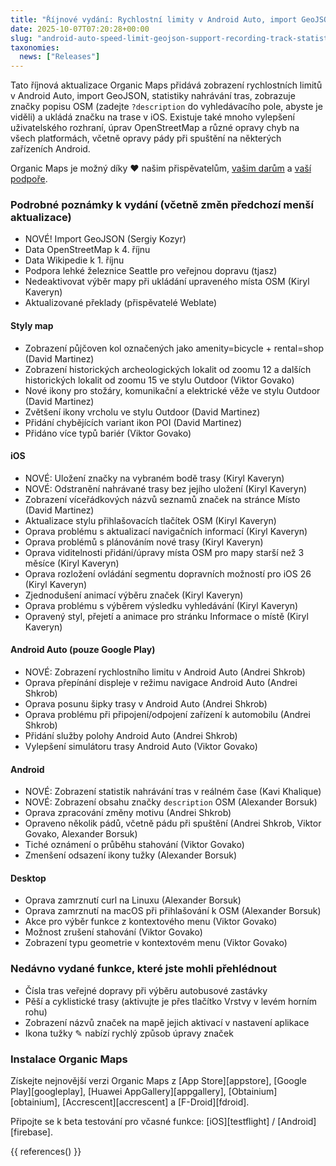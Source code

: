 ```yaml
---
title: "Říjnové vydání: Rychlostní limity v Android Auto, import GeoJSON, statistiky nahrávání tras, zobrazení popisu OSM, ukládání značek na vybrané trase v iOS a další"
date: 2025-10-07T07:20:28+00:00
slug: "android-auto-speed-limit-geojson-support-recording-track-statistics-osm-description-display"
taxonomies:
  news: ["Releases"]
---
```


Tato říjnová aktualizace Organic Maps přidává zobrazení rychlostních limitů v Android Auto, import GeoJSON, statistiky nahrávání tras, zobrazuje značky popisu OSM (zadejte `?description` do vyhledávacího pole, abyste je viděli) a ukládá značku na trase v iOS. Existuje také mnoho vylepšení uživatelského rozhraní, úprav OpenStreetMap a různé opravy chyb na všech platformách, včetně opravy pády při spuštění na některých zařízeních Android.

Organic Maps je možný díky ❤️ našim přispěvatelům, [vašim darům](@/donate/index.cs.md) a [vaší podpoře](@/contribute/index.cs.md).

### Podrobné poznámky k vydání (včetně změn předchozí menší aktualizace)

- NOVÉ! Import GeoJSON (Sergiy Kozyr)
- Data OpenStreetMap k 4. říjnu
- Data Wikipedie k 1. říjnu
- Podpora lehké železnice Seattle pro veřejnou dopravu (tjasz)
- Nedeaktivovat výběr mapy při ukládání upraveného místa OSM (Kiryl Kaveryn)
- Aktualizované překlady (přispěvatelé Weblate)

#### Styly map

- Zobrazení půjčoven kol označených jako amenity=bicycle + rental=shop (David Martinez)
- Zobrazení historických archeologických lokalit od zoomu 12 a dalších historických lokalit od zoomu 15 ve stylu Outdoor (Viktor Govako)
- Nové ikony pro stožáry, komunikační a elektrické věže ve stylu Outdoor (David Martinez)
- Zvětšení ikony vrcholu ve stylu Outdoor (David Martinez)
- Přidání chybějících variant ikon POI (David Martinez)
- Přidáno více typů bariér (Viktor Govako)

#### iOS

- NOVÉ: Uložení značky na vybraném bodě trasy (Kiryl Kaveryn)
- NOVÉ: Odstranění nahrávané trasy bez jejího uložení (Kiryl Kaveryn)
- Zobrazení víceřádkových názvů seznamů značek na stránce Místo (David Martinez)
- Aktualizace stylu přihlašovacích tlačítek OSM (Kiryl Kaveryn)
- Oprava problému s aktualizací navigačních informací (Kiryl Kaveryn)
- Oprava problémů s plánováním nové trasy (Kiryl Kaveryn)
- Oprava viditelnosti přidání/úpravy místa OSM pro mapy starší než 3 měsíce (Kiryl Kaveryn)
- Oprava rozložení ovládání segmentu dopravních možností pro iOS 26 (Kiryl Kaveryn)
- Zjednodušení animací výběru značek (Kiryl Kaveryn)
- Oprava problému s výběrem výsledku vyhledávání (Kiryl Kaveryn)
- Opravený styl, přejetí a animace pro stránku Informace o místě (Kiryl Kaveryn)

#### Android Auto (pouze Google Play)

- NOVÉ: Zobrazení rychlostního limitu v Android Auto (Andrei Shkrob)
- Oprava přepínání displeje v režimu navigace Android Auto (Andrei Shkrob)
- Oprava posunu šipky trasy v Android Auto (Andrei Shkrob)
- Oprava problému při připojení/odpojení zařízení k automobilu (Andrei Shkrob)
- Přidání služby polohy Android Auto (Andrei Shkrob)
- Vylepšení simulátoru trasy Android Auto (Viktor Govako)

#### Android

- NOVÉ: Zobrazení statistik nahrávání tras v reálném čase (Kavi Khalique)
- NOVÉ: Zobrazení obsahu značky `description` OSM (Alexander Borsuk)
- Oprava zpracování změny motivu (Andrei Shkrob)
- Opraveno několik pádů, včetně pádu při spuštění (Andrei Shkrob, Viktor Govako, Alexander Borsuk)
- Tiché oznámení o průběhu stahování (Viktor Govako)
- Zmenšení odsazení ikony tužky (Alexander Borsuk)

#### Desktop

- Oprava zamrznutí curl na Linuxu (Alexander Borsuk)
- Oprava zamrznutí na macOS při přihlašování k OSM (Alexander Borsuk)
- Akce pro výběr funkce z kontextového menu (Viktor Govako)
- Možnost zrušení stahování (Viktor Govako)
- Zobrazení typu geometrie v kontextovém menu (Viktor Govako)

### Nedávno vydané funkce, které jste mohli přehlédnout

- Čísla tras veřejné dopravy při výběru autobusové zastávky
- Pěší a cyklistické trasy (aktivujte je přes tlačítko Vrstvy v levém horním rohu)
- Zobrazení názvů značek na mapě jejich aktivací v nastavení aplikace
- Ikona tužky ✎ nabízí rychlý způsob úpravy značek

### Instalace Organic Maps

Získejte nejnovější verzi Organic Maps z [App Store][appstore], [Google Play][googleplay], [Huawei AppGallery][appgallery], [Obtainium][obtainium], [Accrescent][accrescent] a [F-Droid][fdroid].

Připojte se k beta testování pro včasné funkce: [iOS][testflight] / [Android][firebase].

{{ references() }}
